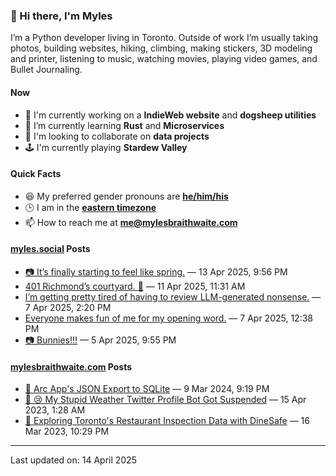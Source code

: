 ### 👋 Hi there, I'm Myles

I’m a Python developer living in Toronto. Outside of work I’m usually taking photos, building websites, hiking, climbing, making stickers, 3D modeling and printer, listening to music, watching movies, playing video games, and Bullet Journaling.

#### Now

-   🔭 I'm currently working on a **IndieWeb website** and **dogsheep utilities**
-   🌱 I’m currently learning **Rust** and **Microservices**
-   👯 I'm looking to collaborate on **data projects**
-   🕹️ I'm currently playing **Stardew Valley**

#### Quick Facts

-   😆 My preferred gender pronouns are **[he/him/his](https://www.mypronouns.org/he-him)**
-   🕒 I am in the **[eastern timezone](https://time.is/Toronto)**
-   📫 How to reach me at **[me@mylesbraithwaite.com](mailto:me@mylesbraithwaite.com)**

<!--
-   🤔 I’m looking for help with ...
-   💬 Ask me about ...
-   ⚡ Fun fact: ...
-->

#### [myles.social](https://myles.social/) Posts
<!-- START: MICROBLOG_POSTS -->
-   [📷 It’s finally starting to feel like spring.](https://myles.social/2025/04/13/its-finally-starting-to-feel.html) — 13 Apr 2025, 9:56 PM
-   [401 Richmond’s courtyard. 📍](https://myles.social/2025/04/11/richmond-richmonds-courtyard.html) — 11 Apr 2025, 11:31 AM
-   [I’m getting pretty tired of having to review LLM-generated nonsense.](https://myles.social/2025/04/07/im-getting-pretty-tired-of.html) — 7 Apr 2025, 2:20 PM
-   [Everyone makes fun of me for my opening word.](https://myles.social/2025/04/07/everyone-makes-fun-of-me.html) — 7 Apr 2025, 12:38 PM
-   [📷 Bunnies!!!](https://myles.social/2025/04/05/bunnies.html) — 5 Apr 2025, 9:55 PM
<!-- END: MICROBLOG_POSTS -->

#### [mylesbraithwaite.com](https://mylesbraithwaite.com/) Posts
<!-- START: BLOG_POSTS -->
-   [📝 Arc App's JSON Export to SQLite](https://mylesbraithwaite.com/arc-apps-json-export-to-sqlite) — 9 Mar 2024, 9:19 PM
-   [📝 😢 My Stupid Weather Twitter Profile Bot Got Suspended](https://mylesbraithwaite.com/my-stupid-weather-twitter-profile-bot-got-suspended) — 15 Apr 2023, 1:28 AM
-   [📝 Exploring Toronto's Restaurant Inspection Data with DineSafe](https://mylesbraithwaite.com/exploring-torontos-restaurant-inspection-data-with-dinesafe) — 16 Mar 2023, 10:29 PM
<!-- END: BLOG_POSTS -->

---

<!-- START: LAST_UPDATED_AT -->
Last updated on: 14 April 2025
<!-- END: LAST_UPDATED_AT -->
